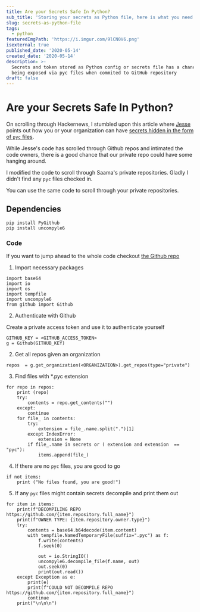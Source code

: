 ```yaml
---
title: Are your Secrets Safe In Python?
sub_title: 'Storing your secrets as Python file, here is what you need to be aware of'
slug: secrets-as-python-file
tags:
  - python
featuredImgPath: 'https://i.imgur.com/9lCN0V6.png'
isexternal: true
published_date: '2020-05-14'
created_date: '2020-05-14'
description: >-
  Secrets and token stored as Python config or secrets file has a chance of
  being exposed via pyc files when commited to GitHub repository
draft: false
---
```

# Are your Secrets Safe In Python? 

On scrolling through Hackernews, I stumbled upon this article where [Jesse](https://twitter.com/__jesse_li) points out how you or your organization can have [secrets hidden in the form of `pyc` files](https://blog.jse.li/posts/pyc/). 

While Jesse's code has scrolled through Github repos and intimated the code owners, there is a good chance that our private repo could have some hanging around. 

I modified the code to scroll through Saama's private repositories. Gladly I didn't find any `pyc` files checked in.

You can use the same code to scroll through your private repositories.

## Dependencies

```
pip install PyGithub
pip install uncompyle6
```

### Code 

If you want to jump ahead to the whole code checkout [the Github repo](https://github.com/bhavaniravi/pyc_secrets)

1. Import necessary packages

```
import base64
import io
import os
import tempfile
import uncompyle6
from github import Github
```

2. Authenticate with Github

Create a private access token and use it to authenticate yourself

```
GITHUB_KEY = <GITHUB_ACCESS_TOKEN>
g = Github(GITHUB_KEY)
```

2. Get all repos given an organization

```
repos  = g.get_organization(<ORGANIZATION>).get_repos(type="private")
```

3. Find files with *.pyc extension

```
for repo in repos:
    print (repo)
    try:
        contents = repo.get_contents("")
    except:
        continue
    for file_ in contents:
        try:
            extension = file_.name.split(".")[1]
        except IndexError:
            extension = None
        if file_.name in secrets or ( extension and extension  == "pyc"):
            items.append(file_)
```

4. If there are no `pyc` files, you are good to go

```
if not items:
    print ("No files found, you are good!")
```

5. If any `pyc` files might contain secrets decompile and print them out

```
for item in items:
    print(f"DECOMPILING REPO https://github.com/{item.repository.full_name}")
    print(f"OWNER TYPE: {item.repository.owner.type}")
    try:
        contents = base64.b64decode(item.content)
        with tempfile.NamedTemporaryFile(suffix=".pyc") as f:
            f.write(contents)
            f.seek(0)

            out = io.StringIO()
            uncompyle6.decompile_file(f.name, out)
            out.seek(0)
            print(out.read())
    except Exception as e:
        print(e)
        print(f"COULD NOT DECOMPILE REPO https://github.com/{item.repository.full_name}")
        continue
    print("\n\n\n")

```
